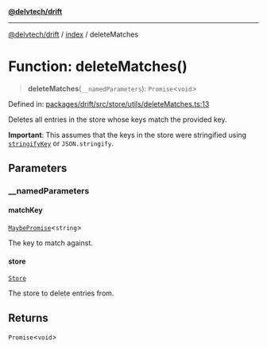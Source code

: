 [**@delvtech/drift**](../../README.md)

***

[@delvtech/drift](../../README.md) / [index](../README.md) / deleteMatches

# Function: deleteMatches()

> **deleteMatches**(`__namedParameters`): `Promise`\<`void`\>

Defined in: [packages/drift/src/store/utils/deleteMatches.ts:13](https://github.com/delvtech/drift/blob/95370f81f9813e8d583ed884b0b07657be0d8f2c/packages/drift/src/store/utils/deleteMatches.ts#L13)

Deletes all entries in the store whose keys match the provided key.

**Important**: This assumes that the keys in the store were stringified using
[`stringifyKey`](stringifyKey.md) or `JSON.stringify`.

## Parameters

### \_\_namedParameters

#### matchKey

[`MaybePromise`](../type-aliases/MaybePromise.md)\<`string`\>

The key to match against.

#### store

[`Store`](../interfaces/Store.md)

The store to delete entries from.

## Returns

`Promise`\<`void`\>
